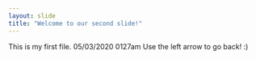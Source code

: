 ```yaml
---
layout: slide
title: "Welcome to our second slide!"
---
```

This is my first file. 05/03/2020 0127am
Use the left arrow to go back! :)